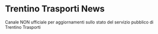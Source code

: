 # Trentino Trasporti News

Canale NON ufficiale per aggiornamenti sullo stato del servizio pubblico di Trentino Trasporti
